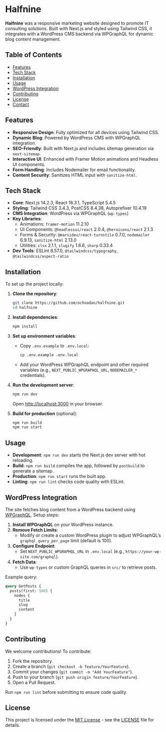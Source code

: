 # Halfnine

**Halfnine** was a responsive marketing website designed to promote IT consulting solutions. Built with Next.js and styled using Tailwind CSS, it integrates with a WordPress CMS backend via WPGraphQL for dynamic blog content management.

## Table of Contents
- [Features](#features)
- [Tech Stack](#tech-stack)
- [Installation](#installation)
- [Usage](#usage)
- [WordPress Integration](#wordpress-integration)
- [Contributing](#contributing)
- [License](#license)
- [Contact](#contact)

## Features
- **Responsive Design**: Fully optimized for all devices using Tailwind CSS.
- **Dynamic Blog**: Powered by WordPress CMS with WPGraphQL integration.
- **SEO-Friendly**: Built with Next.js and includes sitemap generation via `next-sitemap`.
- **Interactive UI**: Enhanced with Framer Motion animations and Headless UI components.
- **Form Handling**: Includes Nodemailer for email functionality.
- **Content Security**: Sanitizes HTML input with `sanitize-html`.

## Tech Stack
- **Core**: Next.js 14.2.3, React 18.3.1, TypeScript 5.4.5
- **Styling**: Tailwind CSS 3.4.3, PostCSS 8.4.38, Autoprefixer 10.4.19
- **CMS Integration**: WordPress via WPGraphQL (`wp-types`)
- **Key Libraries**:
  - Animations: `framer-motion` 11.2.10
  - UI Components: `@headlessui/react` 2.0.4, `@heroicons/react` 2.1.3
  - Forms & Security: `@marsidev/react-turnstile` 0.7.0, `nodemailer` 6.9.13, `sanitize-html` 2.13.0
  - Utilities: `clsx` 2.1.1, `slugify` 1.6.6, `sharp` 0.33.4
- **Dev Tools**: ESLint 8.57.0, `@tailwindcss/typography`, `@tailwindcss/aspect-ratio`

## Installation

To set up the project locally:

1. **Clone the repository**:
   ```bash
   git clone https://github.com/ochoadan/halfnine.git
   cd halfnine
   ```

2. **Install dependencies**:
   ```bash
   npm install
   ```

3. **Set up environment variables**:
   - Copy `.env.example` to `.env.local`:
     ```bash
     cp .env.example .env.local
     ```
   - Add your WordPress WPGraphQL endpoint and other required variables (e.g., `NEXT_PUBLIC_WPGRAPHQL_URL`, `NODEMAILER_*` credentials).

4. **Run the development server**:
   ```bash
   npm run dev
   ```
   Open [http://localhost:3000](http://localhost:3000) in your browser.

5. **Build for production** (optional):
   ```bash
   npm run build
   npm run start
   ```

## Usage

- **Development**: `npm run dev` starts the Next.js dev server with hot reloading.
- **Build**: `npm run build` compiles the app, followed by `postbuild` to generate a sitemap.
- **Production**: `npm run start` runs the built app.
- **Linting**: `npm run lint` checks code quality with ESLint.

## WordPress Integration

The site fetches blog content from a WordPress backend using [WPGraphQL](https://www.wpgraphql.com/). Setup steps:

1. **Install WPGraphQL** on your WordPress instance.
2. **Remove Fetch Limits**:
   - Modify or create a custom WordPress plugin to adjust WPGraphQL’s `graphql_query_per_page` limit (default is 100).
3. **Configure Endpoint**:
   - Set `NEXT_PUBLIC_WPGRAPHQL_URL` in `.env.local` (e.g., `https://your-wp-site.com/graphql`).
4. **Fetch Data**:
   - Use `wp-types` or custom GraphQL queries in `src/` to retrieve posts.

Example query:
```graphql
query GetPosts {
  posts(first: 100) {
    nodes {
      title
      slug
      content
    }
  }
}
```

## Contributing

We welcome contributions! To contribute:
1. Fork the repository.
2. Create a branch (`git checkout -b feature/YourFeature`).
3. Commit your changes (`git commit -m "Add YourFeature"`).
4. Push to your branch (`git push origin feature/YourFeature`).
5. Open a Pull Request.

Run `npm run lint` before submitting to ensure code quality.

## License

This project is licensed under the [MIT License](LICENSE) - see the [LICENSE](LICENSE) file for details.
